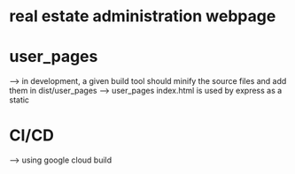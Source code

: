 # real estate administration webpage

# user_pages
--> in development, a given build tool should minify the source files and add them in dist/user_pages
--> user_pages index.html is used by express as a static


# CI/CD
--> using google cloud build
 
